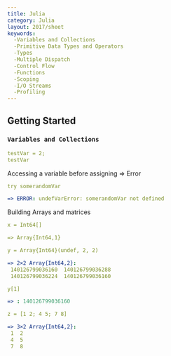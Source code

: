 ```yaml
---
title: Julia
category: Julia
layout: 2017/sheet
keywords:
  -Variables and Collections
  -Primitive Data Types and Operators
  -Types
  -Multiple Dispatch
  -Control Flow
  -Functions
  -Scoping
  -I/O Streams 
  -Profiling
---
```


Getting Started
---------------

### `Variables and Collections`
```yml
testVar = 2;
testVar 
```

Accessing a variable before assigning => Error
```yml
try somerandomVar

=> ERROR: undefVarError: somerandomVar not defined
```

Building Arrays and matrices
```yml
x = Int64[]

=> Array{Int64,1}

y = Array{Int64}(undef, 2, 2)

=> 2×2 Array{Int64,2}:
 140126799036160  140126799036288
 140126799036224  140126799036160

y[1]

=> : 140126799036160

z = [1 2; 4 5; 7 8]

=> 3×2 Array{Int64,2}:
 1  2
 4  5
 7  8

```
 
